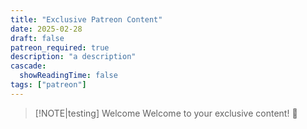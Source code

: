 ```yaml
---
title: "Exclusive Patreon Content"
date: 2025-02-28
draft: false
patreon_required: true
description: "a description"
cascade:
  showReadingTime: false
tags: ["patreon"]
---
```


> [!NOTE|testing] Welcome
> Welcome to your exclusive content! 🎉